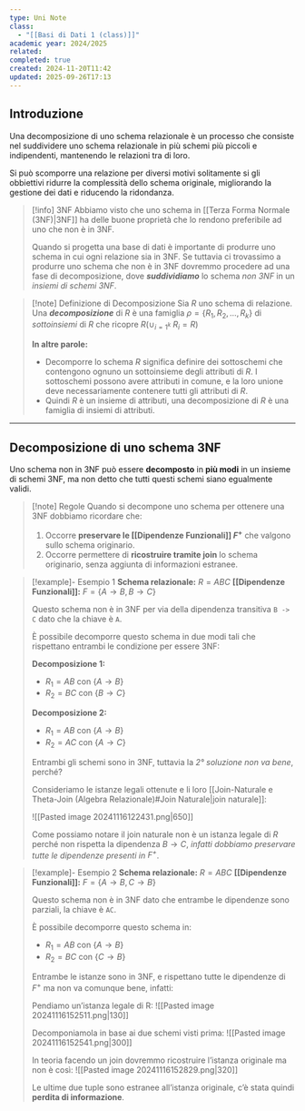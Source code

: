 ```yaml
---
type: Uni Note
class:
  - "[[Basi di Dati 1 (class)]]"
academic year: 2024/2025
related:
completed: true
created: 2024-11-20T11:42
updated: 2025-09-26T17:13
---
```


## Introduzione 

Una decomposizione di uno schema relazionale è un processo che consiste nel suddividere uno schema relazionale in più schemi più piccoli e indipendenti, mantenendo le relazioni tra di loro.

Si può scomporre una relazione per diversi motivi solitamente si gli obbiettivi ridurre la complessità dello schema originale, migliorando la gestione dei dati e riducendo la ridondanza.

>[!info] 3NF
>Abbiamo visto che uno schema in [[Terza Forma Normale (3NF)|3NF]] ha delle buone proprietà che lo rendono preferibile ad uno che non è in 3NF.
>
>Quando si progetta una base di dati è importante di produrre uno schema in cui ogni relazione sia in 3NF. Se tuttavia ci trovassimo a produrre uno schema che non è in 3NF dovremmo procedere ad una fase di decomposizione, dove ***suddividiamo*** lo schema *non 3NF* in un *insiemi di schemi 3NF*.
>

>[!note] Definizione di Decomposizione
>Sia $R$ uno schema di relazione. Una ***decomposizione*** di $R$ è una famiglia $\rho = \{ R_{1}, R_{2} , \dots, R_{k}\}$ di *sottoinsiemi* di $R$ che ricopre $R ( \cup_{i=1^{k}} \ R_{i} = R)$
>
>**In altre parole:** 
>- Decomporre lo schema $R$ significa definire dei sottoschemi che contengono ognuno un sottoinsieme degli attributi di $R$. I sottoschemi possono avere attributi in comune, e la loro unione deve necessariamente contenere tutti gli attributi di $R$.
>- Quindi $R$ è un insieme di attributi, una decomposizione di $R$ è una famiglia di insiemi di attributi.

---
## Decomposizione di uno schema 3NF

Uno schema non in 3NF può essere **decomposto** in **più modi** in un insieme di schemi 3NF, ma non detto che tutti questi schemi siano egualmente validi.

>[!note] Regole
>Quando si decompone uno schema per ottenere una 3NF dobbiamo ricordare che:
>1. Occorre **preservare le [[Dipendenze Funzionali]] $F^{+}$** che valgono sullo schema originario.
>2. Occorre permettere di **ricostruire tramite join** lo schema originario, senza aggiunta di informazioni estranee.
 
>[!example]- Esempio 1
>**Schema relazionale:** $R = ABC$
>**[[Dipendenze Funzionali]]:** $F = \{ A \to B, B\to C \}$
>
>Questo schema non è in 3NF per via della dipendenza transitiva `B -> C` dato che la chiave è `A`. 
>
>È possibile decomporre questo schema in due modi tali che rispettano entrambi le condizione per essere 3NF:
>
>**Decomposizione 1:**
>- $R_{1} = AB$ con $\{ A \to B \}$
>- $R_{2} = BC$ con $\{ B \to C \}$
>
>**Decomposizione 2:**
>- $R_{1} = AB$ con $\{ A \to B \}$
>- $R_{2} = AC$ con $\{ A \to C \}$
>
>Entrambi gli schemi sono in 3NF, tuttavia la *2° soluzione non va bene*, perché?
>
>Consideriamo le istanze legali ottenute e li loro [[Join-Naturale e Theta-Join (Algebra Relazionale)#Join Naturale|join naturale]]:
>
>![[Pasted image 20241116122431.png|650]]
>
>Come possiamo notare il join naturale non è un istanza legale di $R$ perché non rispetta la dipendenza $B \to C$, *infatti dobbiamo preservare tutte le dipendenze presenti in $F^{+}$*.

>[!example]- Esempio 2
>**Schema relazionale:** $R = ABC$
>**[[Dipendenze Funzionali]]:** $F = \{ A \to B, C\to B \}$
>
>Questo schema non è in 3NF dato che entrambe le dipendenze sono parziali, la chiave è `AC`.
>
>È possibile decomporre questo schema in:
>
>- $R_{1} = AB$ con $\{ A \to B \}$
>- $R_{2} = BC$ con $\{ C \to B \}$
>
>Entrambe le istanze sono in 3NF, e rispettano tutte le dipendenze di $F^{+}$ ma non va comunque bene, infatti:
>
>Pendiamo un’istanza legale di R:
>![[Pasted image 20241116152511.png|130]]
>
>Decomponiamola in base ai due schemi visti prima:
>![[Pasted image 20241116152541.png|300]]
>
>In teoria facendo un join dovremmo ricostruire l’istanza originale ma non è così:
>![[Pasted image 20241116152829.png|320]]
>
>Le ultime due tuple sono estranee all’istanza originale, c’è stata quindi **perdita di informazione**.
